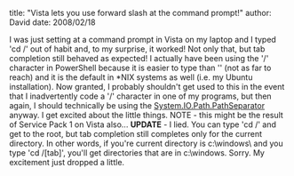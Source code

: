 
title: "Vista lets you use forward slash at the command prompt!"
author: David
date: 2008/02/18

I was just setting at a command prompt in Vista on my laptop and I typed 'cd /' out of habit and, to my surprise, it worked! Not only that, but tab completion still behaved as expected! 
I actually have been using the '/' character in PowerShell because it is easier to type than '\' (not as far to reach) and it is the default in *NIX systems as well (i.e. my Ubuntu installation). 
Now granted, I probably shouldn't get used to this in the event that I inadvertently code a '/' character in one of my programs, but then again, I should technically be using the [System.IO.Path.PathSeparator](http://msdn2.microsoft.com/en-us/library/system.io.path.pathseparator.aspx) anyway. 
I get excited about the little things. 
NOTE - this might be the result of Service Pack 1 on Vista also... 
<strong>UPDATE</strong> - I lied. You can type 'cd /' and get to the root, but tab completion still completes only for the current directory. In other words, if you're current directory is c:\windows\ and you type 'cd /[tab]', you'll get directories that are in c:\windows. Sorry. My excitement just dropped a little.
